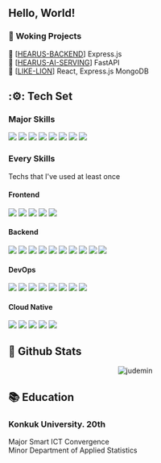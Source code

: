 <h2 align="left">Hello, World! </h2>

### 🔭 Woking Projects <br/>
💬 [[HEARUS-BACKEND](https://github.com/GOORM-TEAM-Hearus/HEARUS-BACKEND)] Express.js <br/>
💬 [[HEARUS-AI-SERVING](https://github.com/GOORM-TEAM-Hearus/HEARUS-AI-SERVING)] FastAPI <br/>
🦁 [[LIKE-LION](https://github.com/judemin/LIKE-LION-FRONT.git)] React, Express.js MongoDB <br/>

## :⚙️: Tech Set
### Major Skills
<div style="display: inline;">
    <img src="https://img.shields.io/badge/node.js-grey?style=for-the-badge&logo=nodedotjs"/>
    <img src="https://img.shields.io/badge/express.js-grey?style=for-the-badge&logo=express"/>
    <img src="https://img.shields.io/badge/spring boot-grey?style=for-the-badge&logo=springboot"/>
    <img src="https://img.shields.io/badge/maria db-grey?style=for-the-badge&logo=mariadb"/>
    <img src="https://img.shields.io/badge/mongo db-grey?style=for-the-badge&logo=mongodb"/>
    <img src="https://img.shields.io/badge/docker-grey?style=for-the-badge&logo=docker"/>
    <img src="https://img.shields.io/badge/kubernetes-grey?style=for-the-badge&logo=kubernetes"/>
    <img src="https://img.shields.io/badge/aws-grey?style=for-the-badge&logo=amazonaws"/>
</div>

### Every Skills
Techs that I've used at least once <br/>

#### Frontend
<div style="display: inline;">
    <img src="https://img.shields.io/badge/Vue.js-grey?style=for-the-badge&logo=vue.js"/>
 	<img src="https://img.shields.io/badge/react-grey?style=for-the-badge&logo=react"/>
    <img src="https://img.shields.io/badge/android-grey?style=for-the-badge&logo=android"/>
    <img src="https://img.shields.io/badge/flutter-grey?style=for-the-badge&logo=flutter"/>
    <img src="https://img.shields.io/badge/unity-grey?style=for-the-badge&logo=unity"/>
</div>

#### Backend
<div style="display: inline;">
    <img src="https://img.shields.io/badge/node.js-grey?style=for-the-badge&logo=nodedotjs"/>
    <img src="https://img.shields.io/badge/express.js-grey?style=for-the-badge&logo=express"/>
    <img src="https://img.shields.io/badge/django-grey?style=for-the-badge&logo=django"/>
    <img src="https://img.shields.io/badge/fastapi-grey?style=for-the-badge&logo=fastapi"/>
    <img src="https://img.shields.io/badge/spring-grey?style=for-the-badge&logo=spring"/>
    <img src="https://img.shields.io/badge/spring boot-grey?style=for-the-badge&logo=springboot"/>
    <img src="https://img.shields.io/badge/firebase-grey?style=for-the-badge&logo=firebase"/>
    <img src="https://img.shields.io/badge/mysql-grey?style=for-the-badge&logo=mysql"/>
    <img src="https://img.shields.io/badge/maria db-grey?style=for-the-badge&logo=mariadb"/>
    <img src="https://img.shields.io/badge/mongo db-grey?style=for-the-badge&logo=mongodb"/>
</div>

#### DevOps
<div style="display: inline;">
    <img src="https://img.shields.io/badge/netlify-grey?style=for-the-badge&logo=netlify"/>
    <img src="https://img.shields.io/badge/vercel-grey?style=for-the-badge&logo=vercel"/>
    <img src="https://img.shields.io/badge/koyeb-grey?style=for-the-badge&logo=koyeb"/>
    <img src="https://img.shields.io/badge/jenkins-grey?style=for-the-badge&logo=jenkins"/>
    <img src="https://img.shields.io/badge/argo CD-grey?style=for-the-badge&logo=argo"/>
    <img src="https://img.shields.io/badge/github actions-grey?style=for-the-badge&logo=githubactions"/>
    <img src="https://img.shields.io/badge/prometheus-grey?style=for-the-badge&logo=prometheus"/>
    <img src="https://img.shields.io/badge/grafana-grey?style=for-the-badge&logo=grafana"/>
</div>

#### Cloud Native
<div style="display: inline;">
    <img src="https://img.shields.io/badge/docker-grey?style=for-the-badge&logo=docker"/>
    <img src="https://img.shields.io/badge/kubernetes-grey?style=for-the-badge&logo=kubernetes"/>
    <img src="https://img.shields.io/badge/aws-grey?style=for-the-badge&logo=amazonaws"/>
    <img src="https://img.shields.io/badge/amazon eks-grey?style=for-the-badge&logo=amazoneks"/>
    <img src="https://img.shields.io/badge/terraform-grey?style=for-the-badge&logo=terraform"/>
</div>

<br/>  

## :vhs: Github Stats  
<div align="center"><img src="https://github-readme-stats.vercel.app/api?username=judemin&show_icons=true&locale=en" alt="judemin" align="center" /></div>  

## :books: Education
### Konkuk University. 20th <br/>
Major  Smart ICT Convergence <br/>
Minor  Department of Applied Statistics <br/>
